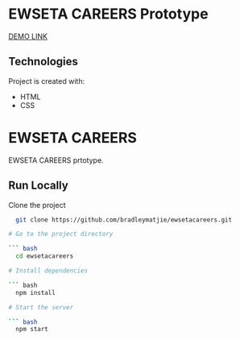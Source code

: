 # EWSETA CAREERS Prototype
[DEMO LINK](https://bradleymatjie.github.io/ewsetacareers/)

## Technologies
Project is created with:

* HTML
* CSS

# EWSETA CAREERS

EWSETA CAREERS prtotype.

## Run Locally

Clone the project

``` bash
  git clone https://github.com/bradleymatjie/ewsetacareers.git

# Go to the project directory

``` bash
  cd ewsetacareers

# Install dependencies

``` bash
  npm install

# Start the server

``` bash
  npm start